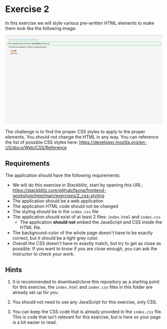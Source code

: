# Exercise 2

In this exercise we will style various pre-written HTML elements to make them look like the following image:

![Exercise 2](https://raw.githubusercontent.com/favna/frontend-workshop/main/assets/finished-result-exercise-2.png)

The challenge is to find the proper CSS styles to apply to the proper elements. You should not change the HTML in any
way. You can reference the list of possible CSS styles here:
<https://developer.mozilla.org/en-US/docs/Web/CSS/Reference>

## Requirements

The application should have the following requirements:

-   We will do this exercise in Stackblitz, start by opening this URL:
    <https://stackblitz.com/github/favna/frontend-workshop/tree/main/exercises/2_css-styling>
-   The application should be a web application
-   The application HTML code should not be changed
-   The styling should be in the `index.css` file
-   The application should exist of at least 2 files: `index.html` and `index.css`
    -   The application **should not** embed the JavaScript and CSS inside the HTML file.
-   The background-color of the whole page doesn't have to be exactly correct, but it should be a light grey color.
-   Overall the CSS doesn't have to exactly match, but try to get as close as possible. If you want to know if you are
    close enough, you can ask the instructor to check your work.

## Hints

1. It is recommended to download/clone this repository as a starting point for this exercise, the `index.html` and
   `index.css` files in this folder are already set up for you.

2. You should not need to use any JavaScript for this exercise, only CSS.

3. You can keep the CSS code that is already provided in the `index.css` file. This is code that isn't relevant for this
   exercise, but is here so your page is a bit easier to read.
